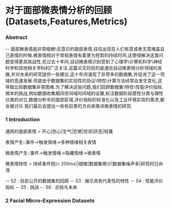 # 对于面部微表情分析的回顾(Datasets,Features,Metrics)

### Abstract

-- 面部微表情是非常细微\无意识的面部表情,往往出现在人们有意或者无意掩盖自己表情的时候.微表情相对于常规表情有着更为短暂的持续时间,这使得解决这类问题变得更具挑战性.在过去十年间,自动微表情识别受到了心理学\计算机科学\神经科学和其他相关学科的广泛关注.这篇论文的目的是通览自动微表情分析领域的发展,并对未来的研究提供一些建议.这十年间涌现了非常多的数据集,并促进了这一领域的高速发展.但是由于数据集的实验性的协议\特性\计算方法经常会发生变化,这导致比较数据集非常困难.为了解决这些问题,我们回顾数据集\特性\性能评价指标,根本的挑战,例如数据收集期间空间域时间域的设置,标注数据阶段感性分类与理性分类的对立,数据分析中的面部区域,评价指标的标准化以及工业环境实现的需求,都会被讨论.我们最后会提出一些有前景的方向来推进微表情的研究.

### 1 Introduction

通用的面部表情 = 开心|伤心|生气|恐惧|惊讶|厌恶|轻蔑

表情产生::事件->触发情绪->多种情绪相关表情

微表情产生::事件->触发情绪->隐藏情绪->微表情

微表情特性 = 持续事件短(< 200ms)|细微|数据集稀少|数据集噪声多|研究时日尚浅

-- S2 : 目前公开的数据集的回顾
-- S3 : 展示具有代表性的特性
-- S4 : 性能评价指标
-- S5 : 挑战
-- S6 : 总结与未来

### 2 Facial Micro-Expression Datasets


